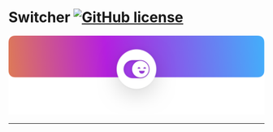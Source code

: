 # Switcher [![GitHub license](https://img.shields.io/badge/license-MIT-lightgrey.svg)](https://raw.githubusercontent.com/ruiaureliano/Switcher/master/LICENSE)
![](header.png)

---

